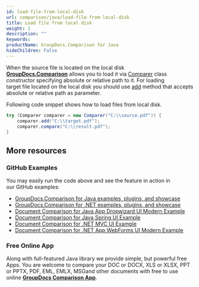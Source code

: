 ```yaml
---
id: load-file-from-local-disk
url: comparison/java/load-file-from-local-disk
title: Load file from local disk
weight: 1
description: ""
keywords: 
productName: GroupDocs.Comparison for Java
hideChildren: False
---
```

When the source file is located on the local disk **[GroupDocs.Comparison](https://products.groupdocs.com/comparison/java)** allows you to load it via [Comparer](https://apireference.groupdocs.com/comparison/java/com.groupdocs.comparison/Comparer) class constructor specifying absolute or relative path to it. For loading target file located on the local disk you should use [add](https://apireference.groupdocs.com/comparison/java/com.groupdocs.comparison/Comparer#add(java.lang.String)) method that accepts absolute or relative path as parameter. 

Following code snippet shows how to load files from local disk.

```java
try (Comparer comparer = new Comparer("C:\\source.pdf")) {
    comparer.add("C:\\target.pdf");
    comparer.compare("C:\\result.pdf");
}
```

## More resources

### GitHub Examples
You may easily run the code above and see the feature in action in our GitHub examples:

*   [GroupDocs.Comparison for Java examples, plugins, and showcase](https://github.com/groupdocs-comparison/GroupDocs.Comparison-for-Java)
*   [GroupDocs.Comparison for .NET examples, plugins, and showcase](https://github.com/groupdocs-comparison/GroupDocs.Comparison-for-.NET)
*   [Document Comparison for Java App Dropwizard UI Modern Example](https://github.com/groupdocs-comparison/GroupDocs.Comparison-for-Java-Dropwizard)    
*   [Document Comparison for Java Spring UI Example](https://github.com/groupdocs-comparison/GroupDocs.Comparison-for-Java-Spring)    
*   [Document Comparison for .NET MVC UI Example](https://github.com/groupdocs-comparison/GroupDocs.Comparison-for-.NET-MVC)    
*   [Document Comparison for .NET App WebForms UI Modern Example](https://github.com/groupdocs-comparison/GroupDocs.Comparison-for-.NET-WebForms)
    

### Free Online App
Along with full-featured Java library we provide simple, but powerful free Apps.
You are welcome to compare your DOC or DOCX, XLS or XLSX, PPT or PPTX, PDF, EML, EMLX, MSGand other documents with free to use online **[GroupDocs Comparison App](https://products.groupdocs.app/comparison)**.
